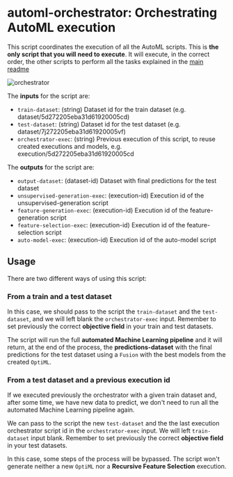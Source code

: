 # automl-orchestrator: Orchestrating AutoML execution

This script coordinates the execution of all the AutoML scripts.  This
is **the only script that you will need to execute**. It will execute,
in the correct order, the other scripts to perform all the tasks
explained in the [main readme](../readme.md)

![orchestrator](https://cdn.pixabay.com/photo/2018/02/23/22/33/isolated-3176853_960_720.jpg)

The **inputs** for the script are:

* `train-dataset`: (string) Dataset id for the train dataset (e.g. dataset/5d272205eba31d61920005cd)
* `test-dataset`: (string) Dataset id for the test dataset (e.g. dataset/7j272205eba31d61920005vf)
* `orchestrator-exec`: (string) Previous execution of this script, to reuse created executions and models, e.g. execution/5d272205eba31d61920005cd

The **outputs** for the script are:
* `output-dataset`: (dataset-id) Dataset with final predictions for the test dataset
* `unsupervised-generation-exec`: (execution-id) Execution id of the unsupervised-generation script
* `feature-generation-exec`: (execution-id) Execution id of the feature-generation script
* `feature-selection-exec`: (execution-id) Execution id of the feature-selection script
* `auto-model-exec`: (execution-id) Execution id of the auto-model script


## Usage
There are two different ways of using this script:

### From a train and a test dataset
In this case, we should pass to the script the `train-dataset` and the
`test-dataset`, and we will left blank the `orchestrator-exec` input.
Remember to set previously the correct **objective field** in your
train and test datasets.

The script will run the full **automated Machine Learning pipeline**
and it will return, at the end of the process, the
**predictions-dataset** with the final predictions for the test
dataset using a `Fusion` with the best models from the created
`OptiML`.

### From a test dataset and a previous execution id
If we executed previously the orchestrator with a given train dataset
and, after some time, we have new data to predict, we don't need to
run all the automated Machine Learning pipeline again.

We can pass to the script the new `test-dataset` and the the last
execution orchestrator script id in the `orchestrator-exec` input. We
will left `train-dataset` input blank. Remember to set previously the
correct **objective field** in your test datasets.

In this case, some steps of the process will be bypassed. The script
won't generate neither a new `OptiML` nor a **Recursive Feature
Selection** execution.
